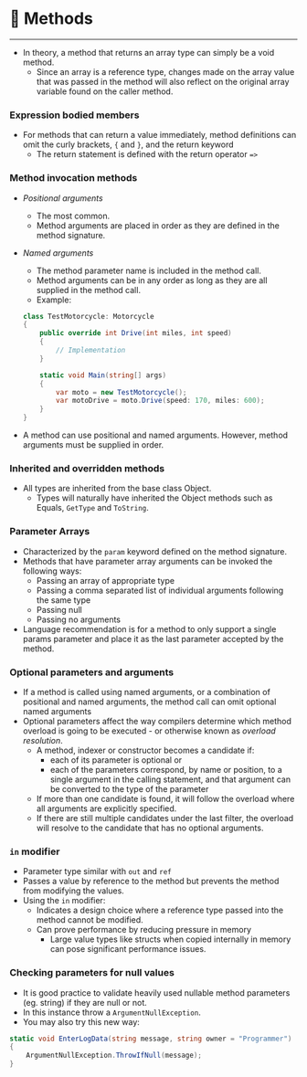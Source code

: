 # 🏓 Methods

---

- In theory, a method that returns an array type can simply be a void method.
    - Since an array is a reference type, changes made on the array value that was passed in the method will also reflect on the original array variable found on the caller method.

### **Expression bodied members**

- For methods that can return a value immediately, method definitions can omit the curly brackets, `{` and `}`, and the return keyword
    - The return statement is defined with the return operator `=>`

### **Method invocation methods**

- _Positional arguments_
    - The most common.
    - Method arguments are placed in order as they are defined in the method signature.

- _Named arguments_
    - The method parameter name is included in the method call.
    - Method arguments can be in any order as long as they are all supplied in the method call.
    - Example:
    
    ```csharp
    class TestMotorcycle: Motorcycle
    {
    	public override int Drive(int miles, int speed)
    	{
    		// Implementation
    	}
    
    	static void Main(string[] args)
    	{
    		var moto = new TestMotorcycle();
    		var motoDrive = moto.Drive(speed: 170, miles: 600);
    	}
    }
    ```
    
- A method can use positional and named arguments. However, method arguments must be supplied in order.
    

### **Inherited and overridden methods**

- All types are inherited from the base class Object.
    - Types will naturally have inherited the Object methods such as Equals, `GetType` and `ToString`.

### **Parameter Arrays**

- Characterized by the `param` keyword defined on the method signature.
- Methods that have parameter array arguments can be invoked the following ways:
    - Passing an array of appropriate type
    - Passing a comma separated list of individual arguments following the same type
    - Passing null
    - Passing no arguments
- Language recommendation is for a method to only support a single params parameter and place it as the last parameter accepted by the method.

### **Optional parameters and arguments**

- If a method is called using named arguments, or a combination of positional and named arguments, the method call can omit optional named arguments
- Optional parameters affect the way compilers determine which method overload is going to be executed - or otherwise known as _overload resolution_.
    - A method, indexer or constructor becomes a candidate if:
        - each of its parameter is optional or
        - each of the parameters correspond, by name or position, to a single argument in the calling statement, and that argument can be converted to the type of the parameter
    - If more than one candidate is found, it will follow the overload where all arguments are explicitly specified.
    - If there are still multiple candidates under the last filter, the overload will resolve to the candidate that has no optional arguments.

### **`in` modifier**

- Parameter type similar with `out` and `ref`
- Passes a value by reference to the method but prevents the method from modifying the values.
- Using the `in` modifier:
	- Indicates a design choice where a reference type passed into the method cannot be modified.
	- Can prove performance by reducing pressure in memory
		- Large value types like structs when copied internally in memory can pose significant performance issues.

### **Checking parameters for null values**

- It is good practice to validate heavily used nullable method parameters (eg. string)  if they are null or not.
- In this instance throw a `ArgumentNullException`.
- You may also try this new way:
  
```csharp
static void EnterLogData(string message, string owner = "Programmer")
{
	ArgumentNullException.ThrowIfNull(message);
}
```